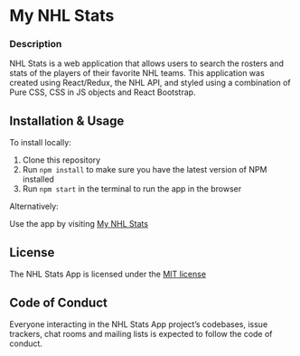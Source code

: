 # My NHL Stats

### Description

NHL Stats is a web application that allows users to search the rosters and stats of the players of their favorite NHL teams. This application was created using React/Redux, the NHL API, and styled using a combination of Pure CSS, CSS in JS objects and React Bootstrap.

## Installation & Usage

To install locally:

1. Clone this repository
2. Run `npm install` to make sure you have the latest version of NPM installed
3. Run `npm start` in the terminal to run the app in the browser

Alternatively:

Use the app by visiting [My NHL Stats](https://my-nhl-stats.netlify.com/)

## License

The NHL Stats App is licensed under the [MIT license](https://opensource.org/licenses/MIT)

## Code of Conduct

Everyone interacting in the NHL Stats App project’s codebases, issue trackers, chat rooms and mailing lists is expected to follow the code of conduct.